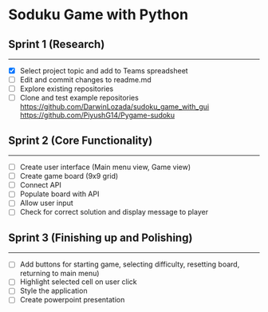 # Soduku Game with Python

## Sprint 1 (Research)
***
- [x] Select project topic and add to Teams spreadsheet
- [ ] Edit and commit changes to readme.md
- [ ] Explore existing repositories
- [ ] Clone and test example repositories 
https://github.com/DarwinLozada/sudoku_game_with_gui
https://github.com/PiyushG14/Pygame-sudoku

## Sprint 2 (Core Functionality)
***
- [ ] Create user interface (Main menu view, Game view)
- [ ] Create game board (9x9 grid)
- [ ] Connect API
- [ ] Populate board with API
- [ ] Allow user input
- [ ] Check for correct solution and display message to player

## Sprint 3 (Finishing up and Polishing)
***
- [ ] Add buttons for starting game, selecting difficulty, resetting board, returning to main menu)
- [ ] Highlight selected cell on user click
- [ ] Style the application
- [ ] Create powerpoint presentation

